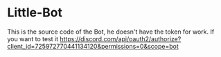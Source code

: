 # Little-Bot
This is the source code of the Bot, he doesn't have the token for work.
If you want to test it https://discord.com/api/oauth2/authorize?client_id=725972770441134120&permissions=0&scope=bot
